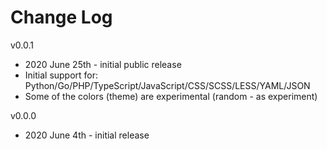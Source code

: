 # Change Log

v0.0.1
* 2020 June 25th - initial public release
* Initial support for: Python/Go/PHP/TypeScript/JavaScript/CSS/SCSS/LESS/YAML/JSON
* Some of the colors (theme) are experimental (random - as experiment)

v0.0.0
* 2020 June 4th - initial release
